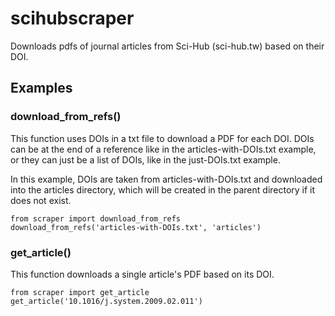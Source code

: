 # scihubscraper
Downloads pdfs of journal articles from Sci-Hub (sci-hub.tw) based on their DOI.

## Examples

### download_from_refs()

This function uses DOIs in a txt file to download a PDF for each DOI. DOIs can be at the end of a reference
like in the articles-with-DOIs.txt example, or they can just be a list of DOIs, like in the just-DOIs.txt example.


In this example, DOIs are taken from articles-with-DOIs.txt and downloaded into the articles directory, which will
be created in the parent directory if it does not exist.
```
from scraper import download_from_refs
download_from_refs('articles-with-DOIs.txt', 'articles')
```

### get_article()

This function downloads a single article's PDF based on its DOI.

```
from scraper import get_article
get_article('10.1016/j.system.2009.02.011')
```
